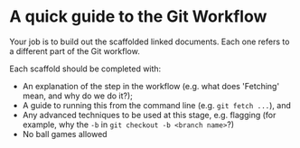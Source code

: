 # A quick guide to the Git Workflow

Your job is to build out the scaffolded linked documents. Each one refers to a different part of the Git workflow.

Each scaffold should be completed with:

- An explanation of the step in the workflow (e.g. what does 'Fetching' mean, and why do we do it?);
- A guide to running this from the command line (e.g. `git fetch ...`), and
- Any advanced techniques to be used at this stage, e.g. flagging (for example, why the `-b` in `git checkout -b <branch name>`?)
- No ball games allowed